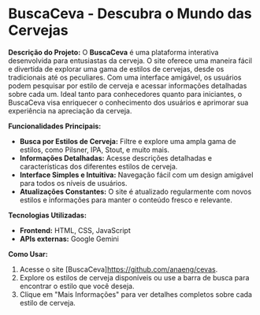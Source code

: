 # BuscaCeva - Descubra o Mundo das Cervejas

**Descrição do Projeto:**
O **BuscaCeva** é uma plataforma interativa desenvolvida para entusiastas da cerveja. O site oferece uma maneira fácil e divertida de explorar uma gama de estilos de cervejas, desde os tradicionais até os peculiares. Com uma interface amigável, os usuários podem pesquisar por estilo de cerveja e acessar informações detalhadas sobre cada um. Ideal tanto para conhecedores quanto para iniciantes, o BuscaCeva visa enriquecer o conhecimento dos usuários e aprimorar sua experiência na apreciação da cerveja.

**Funcionalidades Principais:**
- **Busca por Estilos de Cerveja:** Filtre e explore uma ampla gama de estilos, como Pilsner, IPA, Stout, e muito mais.
- **Informações Detalhadas:** Acesse descrições detalhadas e características dos diferentes estilos de cerveja.
- **Interface Simples e Intuitiva:** Navegação fácil com um design amigável para todos os níveis de usuários.
- **Atualizações Constantes:** O site é atualizado regularmente com novos estilos e informações para manter o conteúdo fresco e relevante.

**Tecnologias Utilizadas:**
- **Frontend:** HTML, CSS, JavaScript
- **APIs externas:** Google Gemini 

**Como Usar:**
1. Acesse o site [BuscaCeva]https://github.com/anaeng/cevas.
2. Explore os estilos de cerveja disponíveis ou use a barra de busca para encontrar o estilo que você deseja.
3. Clique em "Mais Informações" para ver detalhes completos sobre cada estilo de cerveja.
